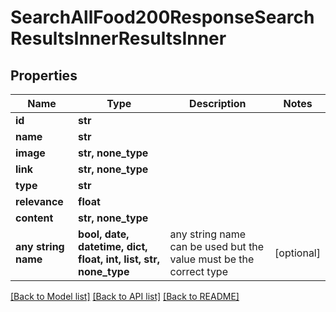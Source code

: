 # SearchAllFood200ResponseSearchResultsInnerResultsInner


## Properties
Name | Type | Description | Notes
------------ | ------------- | ------------- | -------------
**id** | **str** |  | 
**name** | **str** |  | 
**image** | **str, none_type** |  | 
**link** | **str, none_type** |  | 
**type** | **str** |  | 
**relevance** | **float** |  | 
**content** | **str, none_type** |  | 
**any string name** | **bool, date, datetime, dict, float, int, list, str, none_type** | any string name can be used but the value must be the correct type | [optional]

[[Back to Model list]](../README.md#documentation-for-models) [[Back to API list]](../README.md#documentation-for-api-endpoints) [[Back to README]](../README.md)


